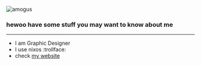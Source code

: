 ![amogus](https://user-images.githubusercontent.com/80048740/235617576-157e4926-65f9-4482-b66c-6ca81ea5104d.png)

### hewoo have some stuff you may want to know about me
----
- I am Graphic Designer 
- I use nixos :trollface: 
- check [my website](https://oomfie.town)

